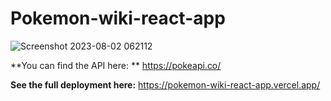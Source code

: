# Pokemon-wiki-react-app
![Screenshot 2023-08-02 062112](https://github.com/fairydevmother/Pokemon-wiki-react-app/assets/83734354/4e7d16bb-e6c4-44bd-9434-ed7be27e9eca)

**You can find the API here:  **
https://pokeapi.co/

**See the full deployment here:**
https://pokemon-wiki-react-app.vercel.app/
